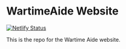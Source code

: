 # WartimeAide Website
[![Netlify Status](https://api.netlify.com/api/v1/badges/f9cca4d7-203c-4194-a5f6-1672d0702c52/deploy-status)](https://app.netlify.com/sites/wartimeaide/deploys)

This is the repo for the Wartime Aide website.
